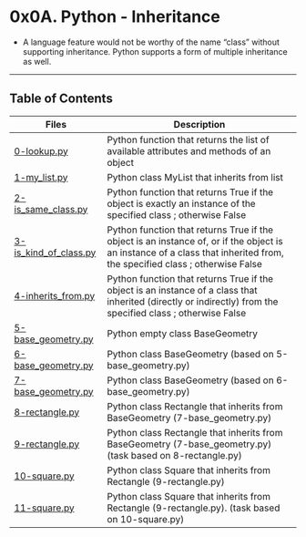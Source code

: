 # 0x0A. Python - Inheritance
* A language feature would not be worthy of the name “class” without supporting inheritance.
Python supports a form of multiple inheritance as well.
----
## Table of Contents
Files | Description
----- | -----------
[0-lookup.py](./0-lookup.py) | Python function that returns the list of available attributes and methods of an object
[1-my_list.py](./1-my_list.py) | Python class MyList that inherits from list
[2-is_same_class.py](./2-is_same_class.py) | Python function that returns True if the object is exactly an instance of the specified class ; otherwise False
[3-is_kind_of_class.py](./3-is_kind_of_class.py) | Python function that returns True if the object is an instance of, or if the object is an instance of a class that inherited from, the specified class ; otherwise False
[4-inherits_from.py](./4-inherits_from.py) | Python function that returns True if the object is an instance of a class that inherited (directly or indirectly) from the specified class ; otherwise False
[5-base_geometry.py](./5-base_geometry.py) | Python empty class BaseGeometry
[6-base_geometry.py](./6-base_geometry.py) | Python class BaseGeometry (based on 5-base_geometry.py)
[7-base_geometry.py](./7-base_geometry.py) | Python class BaseGeometry (based on 6-base_geometry.py)
[8-rectangle.py](./8-rectangle.py) | Python class Rectangle that inherits from BaseGeometry (7-base_geometry.py)
[9-rectangle.py](./9-rectangle.py) | Python class Rectangle that inherits from BaseGeometry (7-base_geometry.py) (task based on 8-rectangle.py)
[10-square.py](./10-square.py) | Python class Square that inherits from Rectangle (9-rectangle.py)
[11-square.py](./11-square.py) | Python class Square that inherits from Rectangle (9-rectangle.py). (task based on 10-square.py)